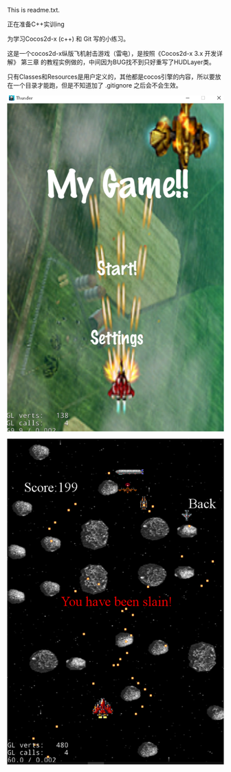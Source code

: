 ﻿This is readme.txt.

正在准备C++实训ing

为学习Cocos2d-x (c++) 和 Git 写的小练习。

这是一个cocos2d-x纵版飞机射击游戏（雷电），是按照《Cocos2d-x 3.x 开发详解》 第三章 的教程实例做的，中间因为BUG找不到只好重写了HUDLayer类。

只有Classes和Resources是用户定义的，其他都是cocos引擎的内容，所以要放在一个目录才能跑，但是不知道加了 .gitignore 之后会不会生效。

 ![image]( https://github.com/MaOrange/Thunder/blob/master/demo.png)

 ![image]( https://github.com/MaOrange/Thunder/blob/master/demo2.png)